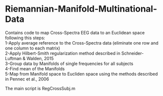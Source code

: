 # Riemannian-Manifold-Multinational-Data
Contains code to map Cross-Spectra EEG data to an Euclidean space following this steps:          
1-Apply average reference to the Cross-Spectra data (eliminate one row and one column to each matrix)          
2-Apply Hilbert-Smith regularization method described in Schneider-Luftman & Walden, 2015          
3-Group data by Manifolds of single frequencies for all subjects          
4-Find mean of the Manifolds          
5-Map from Manifold space to Eucliden space using the methods described in Pennec et al., 2006


The main script is RegCrossSubj.m

